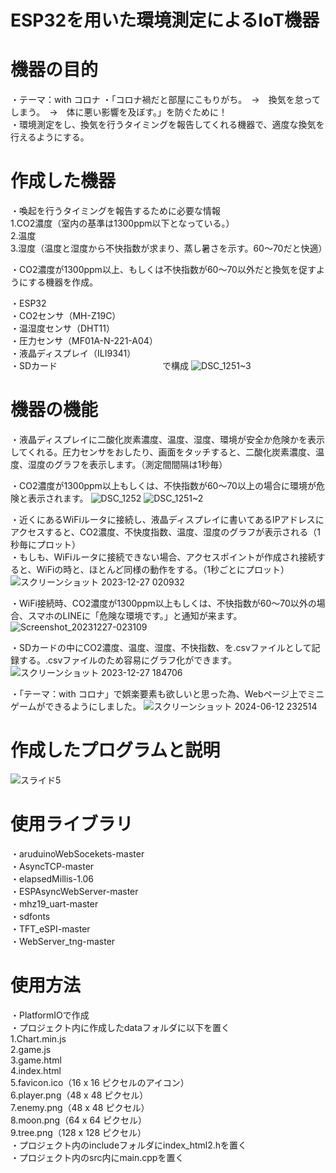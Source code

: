 # ESP32を用いた環境測定によるIoT機器

# 機器の目的
・テーマ：with コロナ
・「コロナ禍だと部屋にこもりがち。　→　換気を怠ってしまう。　→　体に悪い影響を及ぼす。」を防ぐために！  
・環境測定をし、換気を行うタイミングを報告してくれる機器で、適度な換気を行えるようにする。

# 作成した機器
・喚起を行うタイミングを報告するために必要な情報  
1.CO2濃度（室内の基準は1300ppm以下となっている。）  
2.温度  
3.湿度（温度と湿度から不快指数が求まり、蒸し暑さを示す。60～70だと快適） 

・CO2濃度が1300ppm以上、もしくは不快指数が60～70以外だと換気を促すようにする機器を作成。

・ESP32  
・CO2センサ（MH-Z19C）  
・温湿度センサ（DHT11）  
・圧力センサ（MF01A-N-221-A04）  
・液晶ディスプレイ（ILI9341）  
・SDカード　　　　　　　　　　　　で構成
![DSC_1251~3](https://github.com/Hikaze48/measuring-IoT/assets/172498055/d9432d02-fbc7-4247-887a-8a70a22352c7)


# 機器の機能
・液晶ディスプレイに二酸化炭素濃度、温度、湿度、環境が安全か危険かを表示してくれる。圧力センサをおしたり、画面をタッチすると、二酸化炭素濃度、温度、湿度のグラフを表示します。（測定間間隔は1秒毎）  

・CO2濃度が1300ppm以上もしくは、不快指数が60～70以上の場合に環境が危険と表示されます。
![DSC_1252](https://github.com/Hikaze48/measuring-IoT/assets/172498055/0b94535d-917e-4f5b-a9c0-1219bf55255c)
![DSC_1251~2](https://github.com/Hikaze48/measuring-IoT/assets/172498055/ee97d0a2-781e-47ae-a9aa-ac4d4c1cf051)

・近くにあるWiFiルータに接続し、液晶ディスプレイに書いてあるIPアドレスにアクセスすると、CO2濃度、不快度指数、温度、湿度のグラフが表示される（1秒毎にプロット）  
・もしも、WiFiルータに接続できない場合、アクセスポイントが作成され接続すると、WiFiの時と、ほとんど同様の動作をする。（1秒ごとにプロット）
![スクリーンショット 2023-12-27 020932](https://github.com/Hikaze48/measuring-IoT/assets/172498055/1fe92953-4f35-4a48-8cf6-ae7c020f4b51)

・WiFi接続時、CO2濃度が1300ppm以上もしくは、不快指数が60～70以外の場合、スマホのLINEに「危険な環境です。」と通知が来ます。
![Screenshot_20231227-023109](https://github.com/Hikaze48/measuring-IoT/assets/172498055/479c35e7-bce7-436d-8501-d54da382e9bb)

・SDカードの中にCO2濃度、温度、湿度、不快指数、を.csvファイルとして記録する。.csvファイルのため容易にグラフ化ができます。
![スクリーンショット 2023-12-27 184706](https://github.com/Hikaze48/measuring-IoT/assets/172498055/f9ee602f-9a9f-42c7-8156-1b0c5edb11ed)

・「テーマ：with コロナ」で娯楽要素も欲しいと思った為、Webページ上でミニゲームができるようにしました。
![スクリーンショット 2024-06-12 232514](https://github.com/Hikaze48/measuring-IoT/assets/172498055/d16364d4-9982-46c7-bde8-70551880ecd4)

# 作成したプログラムと説明
![スライド5](https://github.com/Hikaze48/measuring-IoT/assets/172498055/8967b4dc-cf98-432b-babf-2398ee15f0a8)

# 使用ライブラリ
・aruduinoWebSocekets-master  
・AsyncTCP-master  
・elapsedMillis-1.06  
・ESPAsyncWebServer-master  
・mhz19_uart-master  
・sdfonts  
・TFT_eSPI-master  
・WebServer_tng-master  

# 使用方法
・PlatformIOで作成  
・プロジェクト内に作成したdataフォルダに以下を置く  
1.Chart.min.js  
2.game.js  
3.game.html  
4.index.html  
5.favicon.ico（16 x 16 ピクセルのアイコン）  
6.player.png（48 x 48 ピクセル）  
7.enemy.png（48 x 48 ピクセル）  
8.moon.png（64 x 64 ピクセル）  
9.tree.png（128 x 128 ピクセル）  
・プロジェクト内のincludeフォルダにindex_html2.hを置く  
・プロジェクト内のsrc内にmain.cppを置く  
